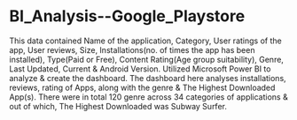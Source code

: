 # BI_Analysis--Google_Playstore

This data contained Name of the application, Category, User ratings of the app, User reviews, Size, Installations(no. of times the app has been installed), Type(Paid or Free), Content Rating(Age group suitability), Genre, Last Updated, Current & Android Version. Utilized Microsoft Power BI to analyze & create the dashboard. The dashboard here analyses installations, reviews, rating of Apps, along with the genre & The Highest Downloaded App(s). There were in total 120 genre across 34 categories of applications & out of which, The Highest Downloaded was Subway Surfer.
